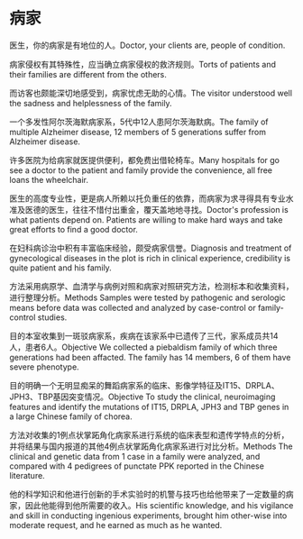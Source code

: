 # 病家

<p><span class="chinese">医生，你的病家是有地位的人。</span><span class="english">Doctor, your clients are, people of condition.</span></p>

<p><span class="chinese">病家侵权有其特殊性，应当确立病家侵权的救济规则。</span><span class="english">Torts of patients and their families are different from the others.</span></p>

<p><span class="chinese">而访客也颇能深切地感受到，病家忧虑无助的心情。</span><span class="english">The visitor understood well the sadness and helplessness of the family.</span></p>

<p><span class="chinese">一个多发性阿尔茨海默病家系，5代中12人患阿尔茨海默病。</span><span class="english">The family of multiple Alzheimer disease, 12 members of 5 generations suffer from Alzheimer disease.</span></p>

<p><span class="chinese">许多医院为给病家就医提供便利，都免费出借轮椅车。</span><span class="english">Many hospitals for go see a doctor to the patient and family provide the convenience, all free loans the wheelchair.</span></p>

<p><span class="chinese">医生的高度专业性，更是病人所赖以托负重任的依靠，而病家为求寻得具有专业水准及医德的医生，往往不惜付出重金，覆天盖地地寻找。</span><span class="english">Doctor's profession is what patients depend on. Patients are willing to make hard ways and take great efforts to find a good doctor.</span></p>

<p><span class="chinese">在妇科病诊治中积有丰富临床经验，颇受病家信誉。</span><span class="english">Diagnosis and treatment of gynecological diseases in the plot is rich in clinical experience, credibility is quite patient and his family.</span></p>

<p><span class="chinese">方法采用病原学、血清学与病例对照和病家对照研究方法，检测标本和收集资料，进行整理分析。</span><span class="english">Methods Samples were tested by pathogenic and serologic means before data was collected and analyzed by case-control or family-control studies.</span></p>

<p><span class="chinese">目的本室收集到一斑驳病家系，疾病在该家系中已遗传了三代，家系成员共14人，患者6人。</span><span class="english">Objective We collected a piebaldism family of which three generations had been affacted. The family has 14 members, 6 of them have severe phenotype.</span></p>

<p><span class="chinese">目的明确一个无明显痴呆的舞蹈病家系的临床、影像学特征及IT15、DRPLA、JPH3、TBP基因突变情况。</span><span class="english">Objective To study the clinical, neuroimaging features and identify the mutations of IT15, DRPLA, JPH3 and TBP genes in a large Chinese family of chorea.</span></p>

<p><span class="chinese">方法对收集的1例点状掌跖角化病家系进行系统的临床表型和遗传学特点的分析，并将结果与国内报道的其他4例点状掌跖角化病家系进行对比分析。</span><span class="english">Methods The clinical and genetic data from 1 case in a family were analyzed, and compared with 4 pedigrees of punctate PPK reported in the Chinese literature.</span></p>

<p><span class="chinese">他的科学知识和他进行创新的手术实验时的机警与技巧也给他带来了一定数量的病家，因此他能得到他所需要的收入。</span><span class="english">His scientific knowledge, and his vigilance and skill in conducting ingenious experiments, brought him other-wise into moderate request, and he earned as much as he wanted.</span></p>

